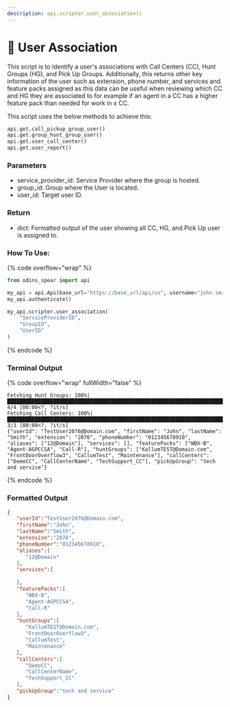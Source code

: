 ```yaml
---
description: api.scripter.user_association()
---
```


# 🔗 User Association

This script is to identify a user's associations with Call Centers (CC), Hunt Groups (HG), and Pick Up Groups. Additionally, this returns other key information of the user such as extension, phone number, and services and feature packs assigned as this data can be useful when reviewing which CC and HG they are associated to for example if an agent in a CC has a higher feature pack than needed for work in x CC.

This script uses the below methods to achieve this:

```python
api.get.call_pickup_group_user()
api.get.group_hunt_group_user()
api.get.user_call_center()
api.get.user_report()
```

### Parameters&#x20;

* service\_provider\_id: Service Provider where the group is hosted.
* group\_id: Group where the User is located.
* user\_id: Target user ID.

### Return

* dict: Formatted output of the user showing all CC, HG, and Pick Up user is assigned to.&#x20;

### How To Use:

{% code overflow="wrap" %}
```python
from odins_spear import api

my_api = api.Api(base_url="https://base_url/api/vx", username="john.smith", password="ODIN_INSTANCE_1")
my_api.authenticate()

my_api.scripter.user_association(
    "ServiceProviderID", 
    "GroupID", 
    "UserID"
)
```
{% endcode %}

### Terminal Output

{% code overflow="wrap" fullWidth="false" %}
```
Fetching Hunt Groups: 100%|█████████████████████████████████████████████████████████████████████████| 4/4 [00:00<?, ?it/s]
Fetching Call Centers: 100%|████████████████████████████████████████████████████████████████████████| 3/3 [00:00<?, ?it/s] 
{"userId": "TestUser2076@Domain.com", "firstName": "John", "lastName": "Smith", "extension": "2076", "phoneNumber": "012345678910", "aliases": ["12@Domain"], "services": [], "featurePacks": ["WBX-B", "Agent-AGPCCSA", "Call-R"], "huntGroups": ["KallumTEST@Domain.com", "FrontDoorOverflow3", "CallumTest", "Maintenance"], "callCenters": ["DemoCC", "CallCenterName", "TechSupport_CC"], "pickUpGroup": "tech and service"}
```
{% endcode %}

### Formatted Output

```json
{
   "userId":"TestUser2076@Domain.com",
   "firstName":"John",
   "lastName":"Smith",
   "extension":"2076",
   "phoneNumber":"012345678910",
   "aliases":[
      "12@Domain"
   ],
   "services":[
      
   ],
   "featurePacks":[
      "WBX-B",
      "Agent-AGPCCSA",
      "Call-R"
   ],
   "huntGroups":[
      "KallumTEST@Domain.com",
      "FrontDoorOverflow3",
      "CallumTest",
      "Maintenance"
   ],
   "callCenters":[
      "DemoCC",
      "CallCenterName",
      "TechSupport_CC"
   ],
   "pickUpGroup":"tech and service"
}
```
